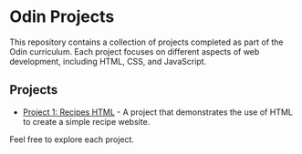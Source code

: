 # Odin Projects

This repository contains a collection of projects completed as part of the Odin curriculum. Each project focuses on different aspects of web development, including HTML, CSS, and JavaScript.

## Projects
- [Project 1: Recipes HTML](projects/odin-recipes) - A project that demonstrates the use of HTML to create a simple recipe website.

Feel free to explore each project.